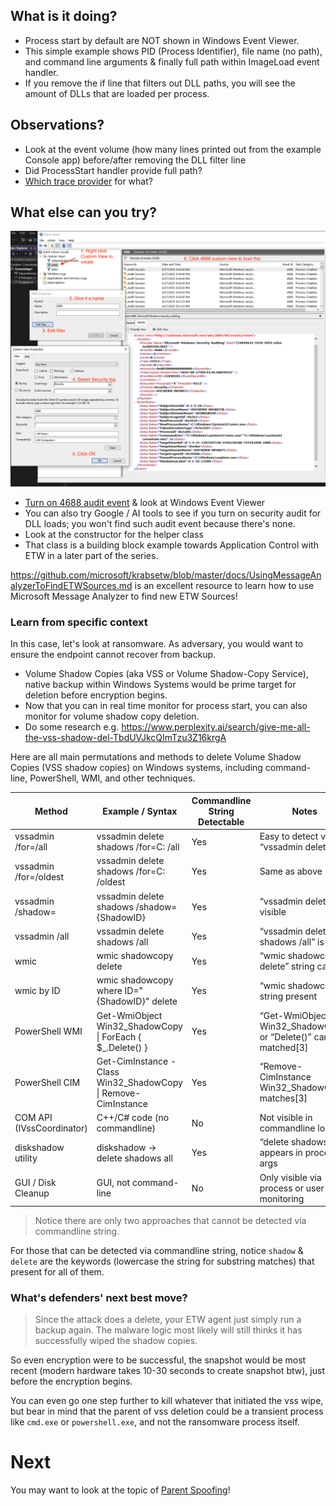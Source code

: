 ## What is it doing?
- Process start by default are NOT shown in Windows Event Viewer.
- This simple example shows PID (Process Identifier), file name (no path), and command line arguments & finally full path within ImageLoad event handler.
- If you remove the if line that filters out DLL paths, you will see the amount of DLLs that are loaded per process.

## Observations?
- Look at the event volume (how many lines printed out from the example Console app) before/after removing the DLL filter line
- Did ProcessStart handler provide full path? 
- [Which trace provider](https://github.com/microsoft/krabsetw/blob/master/docs/UsingMessageAnalyzerToFindETWSources.md) for what?

## What else can you try?
![](eventViewer.png)

- [Turn on 4688 audit event](https://www.perplexity.ai/search/i-need-powershell-commands-to-OZzHDW9TQmSRJGO_YbJ8CQ) & look at Windows Event Viewer
- You can also try Google / AI tools to see if you turn on security audit for DLL loads; you won't find such audit event because there's none.
- Look at the constructor for the helper class
- That class is a building block example towards Application Control with ETW in a later part of the series.

https://github.com/microsoft/krabsetw/blob/master/docs/UsingMessageAnalyzerToFindETWSources.md is an excellent resource to learn how to use Microsoft Message Analyzer to find new ETW Sources!

### Learn from specific context
In this case, let's look at ransomware. As adversary, you would want to ensure the endpoint cannot recover from backup.
- Volume Shadow Copies (aka VSS or Volume Shadow-Copy Service), native backup within Windows Systems would be prime target for deletion before encryption begins.
- Now that you can in real time monitor for process start, you can also monitor for volume shadow copy deletion.
- Do some research e.g. https://www.perplexity.ai/search/give-me-all-the-vss-shadow-del-TbdUVJkcQImTzu3Z16krgA

Here are all main permutations and methods to delete Volume Shadow Copies (VSS shadow copies) on Windows systems, including command-line, PowerShell, WMI, and other techniques.

| Method                  | Example / Syntax                                         | Commandline String Detectable | Notes                                    |
|-------------------------|----------------------------------------------------------|------------------------------|------------------------------------------|
| vssadmin /for=/all      | vssadmin delete shadows /for=C: /all                     | Yes                         | Easy to detect via “vssadmin delete”      |
| vssadmin /for=/oldest   | vssadmin delete shadows /for=C: /oldest                  | Yes                         | Same as above                            |
| vssadmin /shadow=       | vssadmin delete shadows /shadow={ShadowID}               | Yes                         | “vssadmin delete” is visible             |
| vssadmin /all           | vssadmin delete shadows /all                             | Yes                         | “vssadmin delete shadows /all” is clear  |
| wmic                    | wmic shadowcopy delete                                   | Yes                         | “wmic shadowcopy delete” string caught   |
| wmic by ID              | wmic shadowcopy where ID="{ShadowID}" delete             | Yes                         | “wmic shadowcopy” string present         |
| PowerShell WMI          | Get-WmiObject Win32_ShadowCopy \| ForEach { $_.Delete() }| Yes                         | “Get-WmiObject Win32_ShadowCopy” or “Delete()” can be matched[3] |
| PowerShell CIM          | Get-CimInstance -Class Win32_ShadowCopy \| Remove-CimInstance| Yes                     | “Remove-CimInstance Win32_ShadowCopy” matches[3]     |
| COM API (IVssCoordinator)| C++/C# code (no commandline)                            | No                          | Not visible in commandline logs          |
| diskshadow utility      | diskshadow → delete shadows all                          | Yes                         | “delete shadows all” appears in process args             |
| GUI / Disk Cleanup      | GUI, not command-line                                    | No                          | Only visible via process or user monitoring              |

>Notice there are only two approaches that cannot be detected via commandline string. 

For those that can be detected via commandline string, notice `shadow` & `delete` are the keywords (lowercase the string for substring matches) that present for all of them. 

### What's defenders' next best move?
>Since the attack does a delete, your ETW agent just simply run a backup again. The malware logic most likely will still thinks it has successfully wiped the shadow copies.

So even encryption were to be successful, the snapshot would be most recent (modern hardware takes 10-30 seconds to create snapshot btw), just before the encryption begins. 

You can even go one step further to kill whatever that initiated the vss wipe, but bear in mind that the parent of vss deletion could be a transient process like `cmd.exe` or `powershell.exe`, and not the ransomware process itself.

# Next
You may want to look at the topic of [Parent Spoofing](../ParentSpoof/README.md)!
